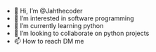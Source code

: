 - 👋 Hi, I’m @Jahthecoder
- 👀 I’m interested in software programming
- 🌱 I’m currently learning python
- 💞️ I’m looking to collaborate on python projects
- 📫 How to reach DM me

<!---
Jahthecoder/Jahthecoder is a ✨ special ✨ repository because its `README.md` (this file) appears on your GitHub profile.
You can click the Preview link to take a look at your changes.
--->
